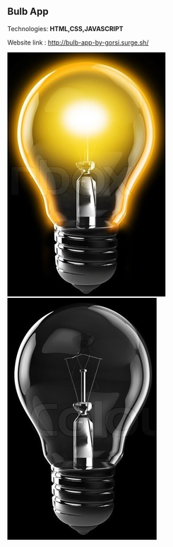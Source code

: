 Bulb App
-
Technologies:
__HTML,CSS,JAVASCRIPT__


Website link : http://bulb-app-by-gorsi.surge.sh/



![ON Bulb](onBulb.jpg)
![OFF Bulb](OffBulb.jpg)
